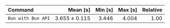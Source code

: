 | Command | Mean [s] | Min [s] | Max [s] | Relative |
|:---|---:|---:|---:|---:|
| `Bun with Bun API` | 3.655 ± 0.115 | 3.446 | 4.004 | 1.00 |
